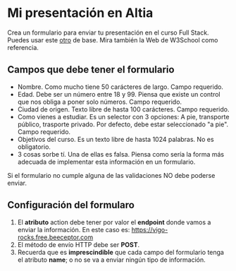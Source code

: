 # Mi presentación en Altia

Crea un formulario para enviar tu presentación en el curso Full Stack. Puedes usar este [otro](https://pastebin.com/fMvQw4Nb) de base. Mira también la Web de W3School como referencia.

## Campos que debe tener el formulario

- Nombre. Como mucho tiene 50 carácteres de largo. Campo requerido.
- Edad. Debe ser un número entre 18 y 99. Piensa que existe un control que nos obliga a poner solo números. Campo requerido.
- Ciudad de origen. Texto libre de hasta 100 carácteres. Campo requerido.
- Como vienes a estudiar. Es un selector con 3 opciones: A pie, transporte público, trasporte privado. Por defecto, debe estar seleccionado "a pie". Campo requerido.
- Objetivos del curso. Es un texto libre de hasta 1024 palabras. No es obligatorio.
- 3 cosas sorbe tí. Una de ellas es falsa. Piensa como sería la forma más adecuada de implementar esta información en un formulario.

Si el formulario no cumple alguna de las validaciones NO debe poderse enviar.

## Configuración del formularo

1. El **atributo** action debe tener por valor el **endpoint** donde vamos a enviar la información. En este caso es: https://vigo-rocks.free.beeceptor.com
2. El método de envío HTTP debe ser **POST**.
3. Recuerda que es **imprescindible** que cada campo del formulario tenga el atributo **name**; o no se va a enviar ningún tipo de información.
